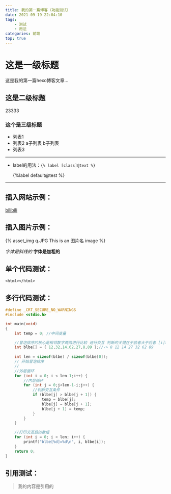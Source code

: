 ```yaml
---
title: 我的第一篇博客（功能测试）
date: 2021-09-19 22:04:10
tags:
	- 测试
	- 用法
categories: 前端
top: true
---
```

# 这是一级标题
这是我的第一篇hexo博客文章...
<!-- more -->
## 这是二级标题
23333

### 这个是三级标题
- 列表1
- 列表2
	a子列表
	b子列表
- 列表3
---
- label的用法：`{% label [class]@text %} `

	{%label default@test %}

------------

## 插入网站示例：
[bilibili](https://www.bilibili.com/) 
## 插入图片示例：

{% asset_img q.JPG This is an 图片名 image %}

*字体是斜线的*
**字体是加粗的**

## 单个代码测试：
`<html></html>`
## 多行代码测试：
```c
#define _CRT_SECURE_NO_WARNINGS
#include <stdio.h>

int main(void)
{
	int temp = 0; //中间变量

	//冒泡排序的核心是相邻数字两两进行比较 进行交互 判断的关键在于前者大于后者 [i]>[i+1] 
	int blbe[] = { 12,32,14,62,27,8,89 };//-> 8 12 14 27 32 62 89
	
	int len = sizeof(blbe) / sizeof(blbe[0]);
	// 开始冒泡排序
	//  
	//外层循环
	for (int i = 0; i < len-1;i++) {
		//内层循环
		for (int j = 0;j<len-1-i;j++) {
			//判断交互条件
			if (blbe[j] > blbe[j + 1]) {
				temp = blbe[j];
				blbe[j] = blbe[j + 1];
				blbe[j + 1] = temp;
			}
		}
	}

	//打印交互后的数组
	for (int i = 0; i < len; i++) {
		printf("blbe[%d]=%d\n", i, blbe[i]);
	}
	return 0;
}
```
## 引用测试：
> 我的内容是引用的

